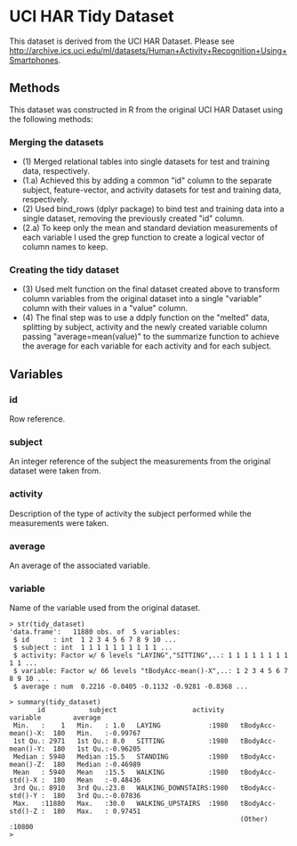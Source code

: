 # UCI HAR Tidy Dataset

This dataset is derived from the UCI HAR Dataset.
Please see http://archive.ics.uci.edu/ml/datasets/Human+Activity+Recognition+Using+Smartphones.

## Methods
This dataset was constructed in R from the original UCI HAR Dataset using the following methods:

### Merging the datasets
- (1) Merged relational tables into single datasets for test and training data, respectively.
- (1.a) Achieved this by adding a common "id" column to the separate subject, feature-vector, and activity datasets for test and training data, respectively.
- (2) Used bind_rows (dplyr package) to bind test and training data into a single dataset, removing the previously created "id" column.
- (2.a) To keep only the mean and standard deviation measurements of each variable I used the grep function to create a logical vector of column names to keep.
### Creating the tidy dataset
- (3) Used melt function on the final dataset created above to transform column variables from the original dataset into a single "variable" column with their values in a "value" column.
- (4) The final step was to use a ddply function on the "melted" data, splitting by subject, activity and the newly created variable column passing "average=mean(value)" to the summarize function to achieve the average for each variable for each activity and for each subject.

## Variables

### id
Row reference.

### subject
An integer reference of the subject the measurements from the original dataset were taken from.

### activity
Description of the type of activity the subject performed while the measurements were taken.

### average
An average of the associated variable.

### variable
Name of the variable used from the original dataset.

```
> str(tidy_dataset)
'data.frame':	11880 obs. of  5 variables:
 $ id      : int  1 2 3 4 5 6 7 8 9 10 ...
 $ subject : int  1 1 1 1 1 1 1 1 1 1 ...
 $ activity: Factor w/ 6 levels "LAYING","SITTING",..: 1 1 1 1 1 1 1 1 1 1 ...
 $ variable: Factor w/ 66 levels "tBodyAcc-mean()-X",..: 1 2 3 4 5 6 7 8 9 10 ...
 $ average : num  0.2216 -0.0405 -0.1132 -0.9281 -0.8368 ...
 
> summary(tidy_dataset)
       id           subject                   activity                 variable        average        
 Min.   :    1   Min.   : 1.0   LAYING            :1980   tBodyAcc-mean()-X:  180   Min.   :-0.99767  
 1st Qu.: 2971   1st Qu.: 8.0   SITTING           :1980   tBodyAcc-mean()-Y:  180   1st Qu.:-0.96205  
 Median : 5940   Median :15.5   STANDING          :1980   tBodyAcc-mean()-Z:  180   Median :-0.46989  
 Mean   : 5940   Mean   :15.5   WALKING           :1980   tBodyAcc-std()-X :  180   Mean   :-0.48436  
 3rd Qu.: 8910   3rd Qu.:23.0   WALKING_DOWNSTAIRS:1980   tBodyAcc-std()-Y :  180   3rd Qu.:-0.07836  
 Max.   :11880   Max.   :30.0   WALKING_UPSTAIRS  :1980   tBodyAcc-std()-Z :  180   Max.   : 0.97451  
                                                          (Other)          :10800                     
> 
```
